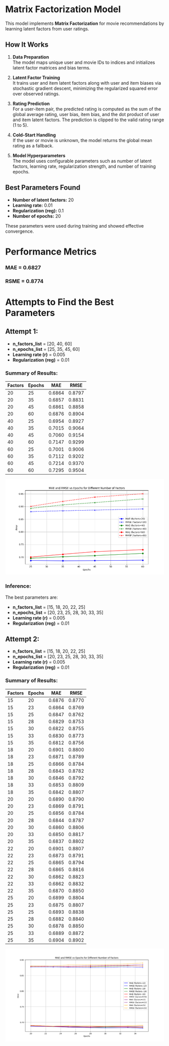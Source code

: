 # Matrix Factorization Model

This model implements **Matrix Factorization** for movie recommendations by learning latent factors from user ratings.

## How It Works

1. **Data Preparation**  
   The model maps unique user and movie IDs to indices and initializes latent factor matrices and bias terms.

2. **Latent Factor Training**  
   It trains user and item latent factors along with user and item biases via stochastic gradient descent, minimizing the regularized squared error over observed ratings.

3. **Rating Prediction**  
   For a user-item pair, the predicted rating is computed as the sum of the global average rating, user bias, item bias, and the dot product of user and item latent factors. The prediction is clipped to the valid rating range (1 to 5).

4. **Cold-Start Handling**  
   If the user or movie is unknown, the model returns the global mean rating as a fallback.

5. **Model Hyperparameters**  
   The model uses configurable parameters such as number of latent factors, learning rate, regularization strength, and number of training epochs.

## Best Parameters Found

- **Number of latent factors:** 20  
- **Learning rate:** 0.01  
- **Regularization (reg):** 0.1  
- **Number of epochs:** 20  

These parameters were used during training and showed effective convergence.

# Performance Metrics

### MAE = 0.6827
### RSME = 0.8774

# Attempts to Find the Best Parameters

## Attempt 1:

- **n_factors_list** = [20, 40, 60]  
- **n_epochs_list** = [25, 35, 45, 60]  
- **Learning rate (r)** = 0.005  
- **Regularization (reg)** = 0.01  

### Summary of Results:

| Factors | Epochs | MAE    | RMSE   |
|---------|--------|--------|--------|
| 20      | 25     | 0.6864 | 0.8797 |
| 20      | 35     | 0.6857 | 0.8831 |
| 20      | 45     | 0.6861 | 0.8858 |
| 20      | 60     | 0.6876 | 0.8904 |
| 40      | 25     | 0.6954 | 0.8927 |
| 40      | 35     | 0.7015 | 0.9064 |
| 40      | 45     | 0.7060 | 0.9154 |
| 40      | 60     | 0.7147 | 0.9299 |
| 60      | 25     | 0.7001 | 0.9006 |
| 60      | 35     | 0.7112 | 0.9202 |
| 60      | 45     | 0.7214 | 0.9370 |
| 60      | 60     | 0.7295 | 0.9504 |

![Graphic1](/src/graphics/matrixmodel/attempt1.png)

### Inference:
The best parameters are:
- **n_factors_list** = [15, 18, 20, 22, 25]
- **n_epochs_list** = [20, 23, 25, 28, 30, 33, 35]
- **Learning rate (r)** = 0.005
- **Regularization (reg)** = 0.01



## Attempt 2:

- **n_factors_list** = [15, 18, 20, 22, 25]  
- **n_epochs_list** = [20, 23, 25, 28, 30, 33, 35]  
- **Learning rate (r)** = 0.005  
- **Regularization (reg)** = 0.01 


### Summary of Results:
| Factors | Epochs | MAE    | RMSE   |
|---------|--------|--------|--------|
| 15      | 20     | 0.6876 | 0.8770 |
| 15      | 23     | 0.6864 | 0.8769 |
| 15      | 25     | 0.6847 | 0.8762 |
| 15      | 28     | 0.6829 | 0.8753 |
| 15      | 30     | 0.6822 | 0.8755 |
| 15      | 33     | 0.6830 | 0.8773 |
| 15      | 35     | 0.6812 | 0.8756 |
| 18      | 20     | 0.6901 | 0.8800 |
| 18      | 23     | 0.6871 | 0.8789 |
| 18      | 25     | 0.6866 | 0.8784 |
| 18      | 28     | 0.6843 | 0.8782 |
| 18      | 30     | 0.6846 | 0.8792 |
| 18      | 33     | 0.6853 | 0.8809 |
| 18      | 35     | 0.6842 | 0.8807 |
| 20      | 20     | 0.6890 | 0.8790 |
| 20      | 23     | 0.6869 | 0.8791 |
| 20      | 25     | 0.6856 | 0.8784 |
| 20      | 28     | 0.6844 | 0.8787 |
| 20      | 30     | 0.6860 | 0.8806 |
| 20      | 33     | 0.6850 | 0.8817 |
| 20      | 35     | 0.6837 | 0.8802 |
| 22      | 20     | 0.6901 | 0.8807 |
| 22      | 23     | 0.6873 | 0.8791 |
| 22      | 25     | 0.6865 | 0.8794 |
| 22      | 28     | 0.6865 | 0.8816 |
| 22      | 30     | 0.6862 | 0.8823 |
| 22      | 33     | 0.6862 | 0.8832 |
| 22      | 35     | 0.6870 | 0.8850 |
| 25      | 20     | 0.6899 | 0.8804 |
| 25      | 23     | 0.6875 | 0.8807 |
| 25      | 25     | 0.6893 | 0.8838 |
| 25      | 28     | 0.6882 | 0.8840 |
| 25      | 30     | 0.6878 | 0.8850 |
| 25      | 33     | 0.6889 | 0.8872 |
| 25      | 35     | 0.6904 | 0.8902 |


![Graphic2](/src/graphics/matrixmodel/attempt2.png)